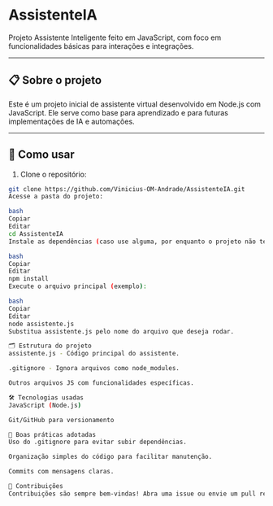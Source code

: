 # AssistenteIA

Projeto Assistente Inteligente feito em JavaScript, com foco em funcionalidades básicas para interações e integrações.

---

## 📋 Sobre o projeto

Este é um projeto inicial de assistente virtual desenvolvido em Node.js com JavaScript. Ele serve como base para aprendizado e para futuras implementações de IA e automações.

---

## 🚀 Como usar

1. Clone o repositório:

```bash
git clone https://github.com/Vinicius-OM-Andrade/AssistenteIA.git
Acesse a pasta do projeto:

bash
Copiar
Editar
cd AssistenteIA
Instale as dependências (caso use alguma, por enquanto o projeto não tem package.json):

bash
Copiar
Editar
npm install
Execute o arquivo principal (exemplo):

bash
Copiar
Editar
node assistente.js
Substitua assistente.js pelo nome do arquivo que deseja rodar.

🗂 Estrutura do projeto
assistente.js - Código principal do assistente.

.gitignore - Ignora arquivos como node_modules.

Outros arquivos JS com funcionalidades específicas.

🛠️ Tecnologias usadas
JavaScript (Node.js)

Git/GitHub para versionamento

📌 Boas práticas adotadas
Uso do .gitignore para evitar subir dependências.

Organização simples do código para facilitar manutenção.

Commits com mensagens claras.

🤝 Contribuições
Contribuições são sempre bem-vindas! Abra uma issue ou envie um pull request.
